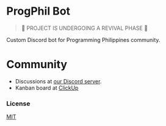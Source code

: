 # ProgPhil Bot
> :construction: PROJECT IS UNDERGOING A REVIVAL PHASE :construction:

Custom Discord bot for Programming Philippines community.

# Community
- Discussions at [our Discord server](https://discord.gg/RHS3Z7zGY4).
- Kanban board at [ClickUp](https://sharing.clickup.com/3895948/b/h/6-180616723-2/1ab61fe8e806a14)


### License
[MIT](https://choosealicense.com/licenses/mit/)